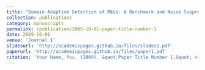 ```yaml
---
title: "Domain Adaptive Detection of MAVs: A Benchmark and Noise Suppression Network"
collection: publications
category: manuscripts
permalink: /publication/2009-10-01-paper-title-number-1
date: 2009-10-01
venue: 'Journal 1'
slidesurl: 'http://academicpages.github.io/files/slides1.pdf'
paperurl: 'http://academicpages.github.io/files/paper1.pdf'
citation: 'Your Name, You. (2009). &quot;Paper Title Number 1.&quot; <i>Journal 1</i>. 1(1).'
---
```

